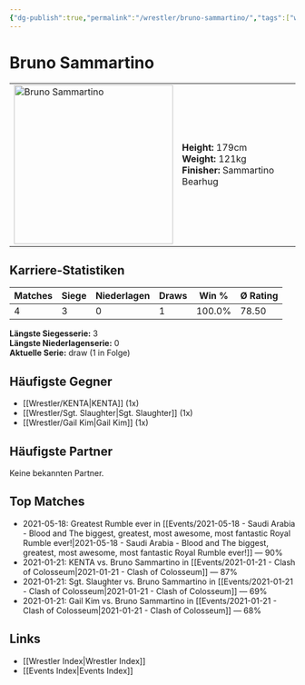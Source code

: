 ```yaml
---
{"dg-publish":true,"permalink":"/wrestler/bruno-sammartino/","tags":["wrestler"],"noteIcon":"","created":"2025-08-11T09:33:17.969+02:00"}
---
```



# Bruno Sammartino

<table>
<tr>
<td><img src="Bruno Sammartino.png" width="280" alt="Bruno Sammartino"></td>
<td>
<b>Height:</b> 179cm<br>
<b>Weight:</b> 121kg<br>
<b>Finisher:</b> Sammartino Bearhug<br>
</td>
</tr>
</table>

## Karriere-Statistiken

| Matches | Siege | Niederlagen | Draws | Win % | Ø Rating |
|---------|-------|-------------|-------|-------|-----------|
| 4 | 3 | 0 | 1 | 100.0% | 78.50 |

**Längste Siegesserie:** 3<br>**Längste Niederlagenserie:** 0<br>**Aktuelle Serie:** draw (1 in Folge)


## Häufigste Gegner
- [[Wrestler/KENTA\|KENTA]] (1x)
- [[Wrestler/Sgt. Slaughter\|Sgt. Slaughter]] (1x)
- [[Wrestler/Gail Kim\|Gail Kim]] (1x)

## Häufigste Partner
Keine bekannten Partner.

## Top Matches
- 2021-05-18: Greatest Rumble ever in [[Events/2021-05-18 - Saudi Arabia - Blood and The biggest, greatest, most awesome, most fantastic Royal Rumble ever!\|2021-05-18 - Saudi Arabia - Blood and The biggest, greatest, most awesome, most fantastic Royal Rumble ever!]] — 90%
- 2021-01-21: KENTA vs. Bruno Sammartino in [[Events/2021-01-21 - Clash of Colosseum\|2021-01-21 - Clash of Colosseum]] — 87%
- 2021-01-21: Sgt. Slaughter vs. Bruno Sammartino in [[Events/2021-01-21 - Clash of Colosseum\|2021-01-21 - Clash of Colosseum]] — 69%
- 2021-01-21: Gail Kim vs. Bruno Sammartino in [[Events/2021-01-21 - Clash of Colosseum\|2021-01-21 - Clash of Colosseum]] — 68%

## Links
- [[Wrestler Index\|Wrestler Index]]
- [[Events Index\|Events Index]]
